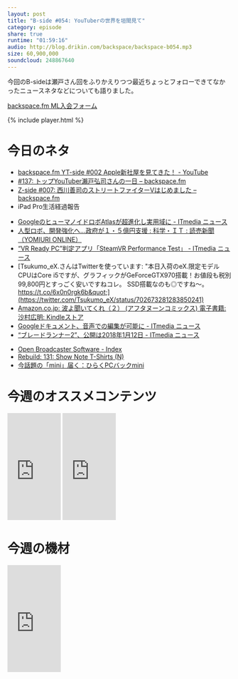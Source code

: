 ```yaml
---
layout: post
title: "B-side #054: YouTuberの世界を垣間見て"
category: episode
share: true
runtime: "01:59:16"
audio: http://blog.drikin.com/backspace/backspace-b054.mp3
size: 60,900,000
soundcloud: 248867640
---
```

今回のB-sideは瀬戸さん回をふりかえりつつ最近ちょっとフォローできてなかったニュースネタなどについても語りました。


[backspace.fm ML入会フォーム](http://backspace.us11.list-manage.com/subscribe?u=09c933bd3997c1d16dbed156a&id=84b6529b91)

{% include player.html %}

# 今日のネタ
* [backspace.fm YT-side #002 Apple新社屋を見てきた！ - YouTube](https://www.youtube.com/watch?v=nZa3wZPAVb8)
* [#137: トップYouTuber瀨戸弘司さんの一日 – backspace.fm](http://backspace.fm/episode/137/)
* [Z-side #007: 西川善司のストリートファイターVはじめました – backspace.fm](http://backspace.fm/episode/z007/)
* iPad Pro生活経過報告
- [GoogleのヒューマノイドロボAtlasが超進化し実用域に - ITmedia ニュース](http://www.itmedia.co.jp/news/articles/1602/24/news075.html)
- [人型ロボ、開発強化へ…政府が１・５億円支援 : 科学・ＩＴ : 読売新聞（YOMIURI ONLINE）](http://www.yomiuri.co.jp/science/20160221-OYT1T50096.html)
- [“VR Ready PC”判定アプリ「SteamVR Performance Test」 - ITmedia ニュース](http://www.itmedia.co.jp/news/articles/1602/24/news062.html)
- [Tsukumo_eX.さんはTwitterを使っています: &quot;本日入荷のeX.限定モデル CPUはCore i5ですが、グラフィックがGeForceGTX970搭載！お値段も税別99,800円とすっごく安いですねコレ。 SSD搭載なのも◎ですね～。 https://t.co/6x0n0rgk6b&quot;](https://twitter.com/Tsukumo_eX/status/702673281283850241)
- [Amazon.co.jp: 波よ聞いてくれ（２） (アフタヌーンコミックス) 電子書籍: 沙村広明: Kindleストア](http://www.amazon.co.jp/%E6%B3%A2%E3%82%88%E8%81%9E%E3%81%84%E3%81%A6%E3%81%8F%E3%82%8C%EF%BC%88%EF%BC%92%EF%BC%89-%E3%82%A2%E3%83%95%E3%82%BF%E3%83%8C%E3%83%BC%E3%83%B3%E3%82%B3%E3%83%9F%E3%83%83%E3%82%AF%E3%82%B9-%E6%B2%99%E6%9D%91%E5%BA%83%E6%98%8E-ebook/dp/B01BM66WP2/)
- [Googleドキュメント、音声での編集が可能に - ITmedia ニュース](http://www.itmedia.co.jp/news/articles/1602/25/news068.html)
- [“ブレードランナー2”、公開は2018年1月12日 - ITmedia ニュース](http://www.itmedia.co.jp/news/articles/1602/19/news100.html)
* [Open Broadcaster Software - Index](https://obsproject.com/)
* [Rebuild: 131: Show Note T-Shirts (N)](http://rebuild.fm/131/)
* [今話題の「mini」届く：ひらくPCバックmini](https://kwmr.me/2016/02/21/hirap-mini/?fb_ref=Default)

# 今週のオススメコンテンツ
<iframe src="http://rcm-fe.amazon-adsystem.com/e/cm?lt1=_blank&bc1=000000&IS2=1&bg1=FFFFFF&fc1=000000&lc1=0000FF&t=driftking-22&o=9&p=8&l=as4&m=amazon&f=ifr&ref=ss_til&asins=B00XKM6TGY" style="width:120px;height:240px;" scrolling="no" marginwidth="0" marginheight="0" frameborder="0"></iframe>
<iframe src="http://rcm-fe.amazon-adsystem.com/e/cm?lt1=_blank&bc1=000000&IS2=1&bg1=FFFFFF&fc1=000000&lc1=0000FF&t=driftking-22&o=9&p=8&l=as4&m=amazon&f=ifr&ref=ss_til&asins=B01BM66WP2" style="width:120px;height:240px;" scrolling="no" marginwidth="0" marginheight="0" frameborder="0"></iframe>

# 今週の機材
<iframe src="http://rcm-fe.amazon-adsystem.com/e/cm?lt1=_blank&bc1=000000&IS2=1&bg1=FFFFFF&fc1=000000&lc1=0000FF&t=driftking-22&o=9&p=8&l=as4&m=amazon&f=ifr&ref=ss_til&asins=B002VA464S" style="width:120px;height:240px;" scrolling="no" marginwidth="0" marginheight="0" frameborder="0"></iframe>

